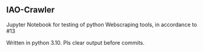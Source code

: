 ## IAO-Crawler

Jupyter Notebook for testing of python Webscraping tools, in accordance to #13

Written in python 3.10. Pls clear output before commits.

